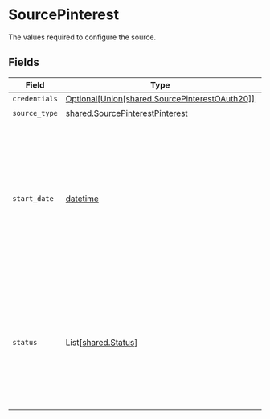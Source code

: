 # SourcePinterest

The values required to configure the source.


## Fields

| Field                                                                                                                                  | Type                                                                                                                                   | Required                                                                                                                               | Description                                                                                                                            | Example                                                                                                                                |
| -------------------------------------------------------------------------------------------------------------------------------------- | -------------------------------------------------------------------------------------------------------------------------------------- | -------------------------------------------------------------------------------------------------------------------------------------- | -------------------------------------------------------------------------------------------------------------------------------------- | -------------------------------------------------------------------------------------------------------------------------------------- |
| `credentials`                                                                                                                          | [Optional[Union[shared.SourcePinterestOAuth20]]](../../models/shared/sourcepinterestauthorizationmethod.md)                            | :heavy_minus_sign:                                                                                                                     | N/A                                                                                                                                    |                                                                                                                                        |
| `source_type`                                                                                                                          | [shared.SourcePinterestPinterest](../../models/shared/sourcepinterestpinterest.md)                                                     | :heavy_check_mark:                                                                                                                     | N/A                                                                                                                                    |                                                                                                                                        |
| `start_date`                                                                                                                           | [datetime](https://docs.python.org/3/library/datetime.html#datetime-objects)                                                           | :heavy_check_mark:                                                                                                                     | A date in the format YYYY-MM-DD. If you have not set a date, it would be defaulted to latest allowed date by api (89 days from today). | 2022-07-28                                                                                                                             |
| `status`                                                                                                                               | List[[shared.Status](../../models/shared/status.md)]                                                                                   | :heavy_minus_sign:                                                                                                                     | Entity statuses based off of campaigns, ad_groups, and ads. If you do not have a status set, it will be ignored completely.            |                                                                                                                                        |